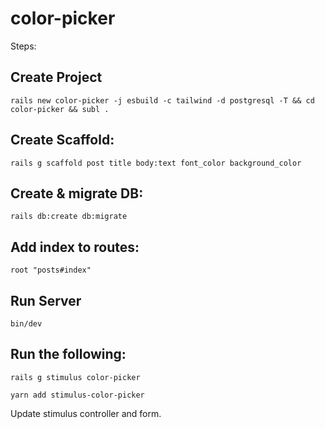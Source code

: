 # color-picker

Steps:

## Create Project
```
rails new color-picker -j esbuild -c tailwind -d postgresql -T && cd color-picker && subl .
```

## Create Scaffold:
```
rails g scaffold post title body:text font_color background_color
```

## Create & migrate DB:
```
rails db:create db:migrate
```

## Add index to routes:
```
root "posts#index"
```
 ## Run Server
```
bin/dev
```

## Run the following:
```
rails g stimulus color-picker

yarn add stimulus-color-picker
```

Update stimulus controller and form.
